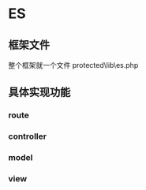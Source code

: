 # ES

## 框架文件
整个框架就一个文件 protected\lib\es.php

## 具体实现功能

### route

### controller

### model

### view

